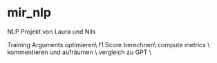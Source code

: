 # mir_nlp
NLP Projekt von Laura und Nils 


Training Arguments optimieren\\
f1 Score berechnen\\
compute metrics \\
kommentieren und aufräumen \\
vergleich zu GPT \\


